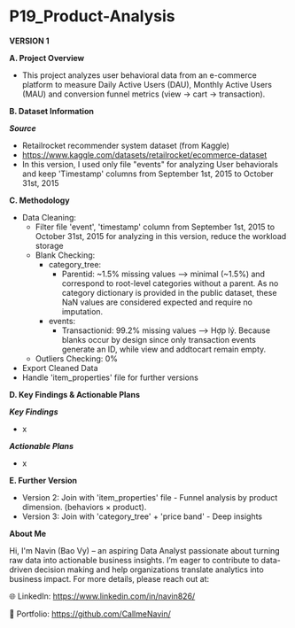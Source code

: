 # P19_Product-Analysis

**VERSION 1**

**A. Project Overview**

- This project analyzes user behavioral data from an e-commerce platform to measure Daily Active Users (DAU), Monthly Active Users (MAU) and conversion funnel metrics (view → cart → transaction).

**B. Dataset Information**

_**Source**_

- Retailrocket recommender system dataset (from Kaggle)
- https://www.kaggle.com/datasets/retailrocket/ecommerce-dataset
- In this version, I used only file "events" for analyzing User behaviorals and keep 'Timestamp' columns from September 1st, 2015 to October 31st, 2015

**C. Methodology**

- Data Cleaning:
  + Filter file 'event', 'timestamp' column from September 1st, 2015 to October 31st, 2015 for analyzing in this version, reduce the workload storage
  + Blank Checking:
    - category_tree:
      + Parentid: ~1.5% missing values --> minimal (~1.5%) and correspond to root-level categories without a parent. As no category dictionary is provided in the public dataset, these NaN values are considered expected and require no imputation.
    - events:
      + Transactionid: 99.2% missing values --> Hợp lý. Because blanks occur by design since only transaction events generate an ID, while view and addtocart remain empty.
  + Outliers Checking: 0%
- Export Cleaned Data
- Handle 'item_properties' file for further versions

**D. Key Findings & Actionable Plans**

_**Key Findings**_

- x

_**Actionable Plans**_

- x

**E. Further Version**

- Version 2: Join with 'item_properties' file - Funnel analysis by product dimension. (behaviors × product).
- Version 3: Join with 'category_tree' + 'price band' - Deep insights

**About Me**

Hi, I'm Navin (Bao Vy) – an aspiring Data Analyst passionate about turning raw data into actionable business insights. I’m eager to contribute to data-driven decision making and help organizations translate analytics into business impact. For more details, please reach out at:

🌐 LinkedIn: https://www.linkedin.com/in/navin826/

📂 Portfolio: https://github.com/CallmeNavin/

